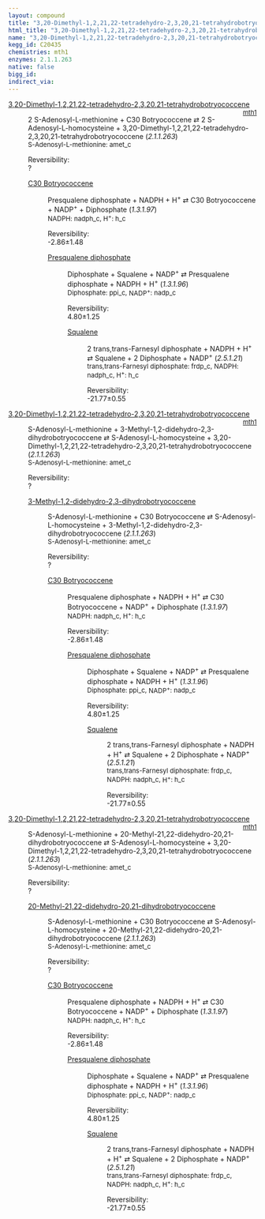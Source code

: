 ```yaml
---
layout: compound
title: "3,20-Dimethyl-1,2,21,22-tetradehydro-2,3,20,21-tetrahydrobotryococcene"
html_title: "3,20-Dimethyl-1,2,21,22-tetradehydro-2,3,20,21-tetrahydrobotryococcene"
name: "3,20-Dimethyl-1,2,21,22-tetradehydro-2,3,20,21-tetrahydrobotryococcene"
kegg_id: C20435
chemistries: mth1
enzymes: 2.1.1.263
native: false
bigg_id:
indirect_via:
---
```

<dl><dt class='rs-product'><a href='{{ site.url }}{{ site.baseurl }}/compounds/C20435' class='link-dark' data-bs-toggle='tooltip' data-bs-html='true' data-bs-title='KEGG: C20435'>3,20-Dimethyl-1,2,21,22-tetradehydro-2,3,20,21-tetrahydrobotryococcene</a><span style='float: right; max-width: 40%'><a href='{{ site.url }}{{ site.baseurl }}/chemistries/mth1' class='link-dark opacity-50' style='font-size: small; word-wrap: anywhere;'>mth1</a></span></dt><dd><p>2 S-Adenosyl-L-methionine + C30 Botryococcene &#8644; 2 S-Adenosyl-L-homocysteine + 3,20-Dimethyl-1,2,21,22-tetradehydro-2,3,20,21-tetrahydrobotryococcene (<i>2.1.1.263</i>)<br /><span style='font-size: small;'><span data-bs-toggle='tooltip' data-bs-html='true' data-bs-title='KEGG: C00019'>S-Adenosyl-L-methionine</span>: amet_c</span><br /><div class="reversibility_info">Reversibility: <div class="progress"><div class="progress-bar bg-light" role="progressbar" style="width: 100%" aria-valuenow="0" aria-valuemin="0" aria-valuemax="100"></div></div><span>?</span><div class="progress"><div class="progress-bar bg-light" role="progressbar" style="width: 100%" aria-valuenow="0" aria-valuemin="0" aria-valuemax="10"></div></div></div></p><dl><dt><a href='{{ site.url }}{{ site.baseurl }}/compounds/C20432' class='link-dark' data-bs-toggle='tooltip' data-bs-html='true' data-bs-title='KEGG: C20432'>C30 Botryococcene</a><span style='float: right; max-width: 40%'><a href='{{ site.url }}{{ site.baseurl }}/chemistries/None' class='link-dark opacity-50' style='font-size: small; word-wrap: anywhere;'></a></span></dt><dd><p>Presqualene diphosphate + NADPH + H<sup>+</sup> &#8644; C30 Botryococcene + NADP<sup>+</sup> + Diphosphate (<i>1.3.1.97</i>)<br /><span style='font-size: small;'><span data-bs-toggle='tooltip' data-bs-html='true' data-bs-title='KEGG: C00005'>NADPH</span>: nadph_c, <span data-bs-toggle='tooltip' data-bs-html='true' data-bs-title='KEGG: C00080'>H<sup>+</sup></span>: h_c</span><br /><div class="reversibility_info">Reversibility: <div class="progress" style="flex-direction: row-reverse;"><div class="progress-bar bg-success" role="progressbar" style="width: 28.63%" aria-valuenow="-2.863288303092922" aria-valuemin="0" aria-valuemax="10"></div><div class="progress-bar bg-warning" role="progressbar" style="width: 14.85%" aria-valuenow="-2.863288303092922" aria-valuemin="0" aria-valuemax="10"></div></div><span>-2.86&plusmn;1.48</span><div class="progress"><div class="progress-bar bg-danger" role="progressbar" style="width: 0%" aria-valuenow="-2.863288303092922" aria-valuemin="0" aria-valuemax="10"></div></div></div></p><dl><dt><a href='{{ site.url }}{{ site.baseurl }}/compounds/C03428' class='link-dark' data-bs-toggle='tooltip' data-bs-html='true' data-bs-title='KEGG: C03428'>Presqualene diphosphate</a><span style='float: right; max-width: 40%'><a href='{{ site.url }}{{ site.baseurl }}/chemistries/None' class='link-dark opacity-50' style='font-size: small; word-wrap: anywhere;'></a></span></dt><dd><p>Diphosphate + Squalene + NADP<sup>+</sup> &#8644; Presqualene diphosphate + NADPH + H<sup>+</sup> (<i>1.3.1.96</i>)<br /><span style='font-size: small;'><span data-bs-toggle='tooltip' data-bs-html='true' data-bs-title='KEGG: C00013'>Diphosphate</span>: ppi_c, <span data-bs-toggle='tooltip' data-bs-html='true' data-bs-title='KEGG: C00006'>NADP<sup>+</sup></span>: nadp_c</span><br /><div class="reversibility_info">Reversibility: <div class="progress"><div class="progress-bar bg-success" role="progressbar" style="width: 0%" aria-valuenow="0" aria-valuemin="0" aria-valuemax="100"></div></div><span>4.80&plusmn;1.25</span><div class="progress"><div class="progress-bar bg-danger" role="progressbar" style="width: 47.96%" aria-valuenow="4.795729118403045" aria-valuemin="0" aria-valuemax="10"></div><div class="progress-bar bg-warning" role="progressbar" style="width: 12.54%" aria-valuenow="4.795729118403045" aria-valuemin="0" aria-valuemax="10"></div></div></div></p><dl><dt><a href='{{ site.url }}{{ site.baseurl }}/compounds/C00751' class='link-dark' data-bs-toggle='tooltip' data-bs-html='true' data-bs-title='KEGG: C00751'>Squalene</a><span style='float: right; max-width: 40%'><a href='{{ site.url }}{{ site.baseurl }}/chemistries/None' class='link-dark opacity-50' style='font-size: small; word-wrap: anywhere;'></a></span></dt><dd><p>2 trans,trans-Farnesyl diphosphate + NADPH + H<sup>+</sup> &#8644; Squalene + 2 Diphosphate + NADP<sup>+</sup> (<i>2.5.1.21</i>)<br /><span style='font-size: small;'><span data-bs-toggle='tooltip' data-bs-html='true' data-bs-title='KEGG: C00448'>trans,trans-Farnesyl diphosphate</span>: frdp_c, <span data-bs-toggle='tooltip' data-bs-html='true' data-bs-title='KEGG: C00005'>NADPH</span>: nadph_c, <span data-bs-toggle='tooltip' data-bs-html='true' data-bs-title='KEGG: C00080'>H<sup>+</sup></span>: h_c</span><br /><div class="reversibility_info">Reversibility: <div class="progress" style="flex-direction: row-reverse;"><div class="progress-bar bg-success" role="progressbar" style="width: 217.68%" aria-valuenow="-21.767954491330176" aria-valuemin="0" aria-valuemax="10"></div></div><span>-21.77&plusmn;0.55</span><div class="progress"><div class="progress-bar bg-danger" role="progressbar" style="width: 0%" aria-valuenow="-21.767954491330176" aria-valuemin="0" aria-valuemax="10"></div></div></div></p><dl></dl></dd></dl></dd></dl></dd></dl></dd></dl><dl><dt class='rs-product'><a href='{{ site.url }}{{ site.baseurl }}/compounds/C20435' class='link-dark' data-bs-toggle='tooltip' data-bs-html='true' data-bs-title='KEGG: C20435'>3,20-Dimethyl-1,2,21,22-tetradehydro-2,3,20,21-tetrahydrobotryococcene</a><span style='float: right; max-width: 40%'><a href='{{ site.url }}{{ site.baseurl }}/chemistries/mth1' class='link-dark opacity-50' style='font-size: small; word-wrap: anywhere;'>mth1</a></span></dt><dd><p>S-Adenosyl-L-methionine + 3-Methyl-1,2-didehydro-2,3-dihydrobotryococcene &#8644; S-Adenosyl-L-homocysteine + 3,20-Dimethyl-1,2,21,22-tetradehydro-2,3,20,21-tetrahydrobotryococcene (<i>2.1.1.263</i>)<br /><span style='font-size: small;'><span data-bs-toggle='tooltip' data-bs-html='true' data-bs-title='KEGG: C00019'>S-Adenosyl-L-methionine</span>: amet_c</span><br /><div class="reversibility_info">Reversibility: <div class="progress"><div class="progress-bar bg-light" role="progressbar" style="width: 100%" aria-valuenow="0" aria-valuemin="0" aria-valuemax="100"></div></div><span>?</span><div class="progress"><div class="progress-bar bg-light" role="progressbar" style="width: 100%" aria-valuenow="0" aria-valuemin="0" aria-valuemax="10"></div></div></div></p><dl><dt><a href='{{ site.url }}{{ site.baseurl }}/compounds/C20433' class='link-dark' data-bs-toggle='tooltip' data-bs-html='true' data-bs-title='KEGG: C20433'>3-Methyl-1,2-didehydro-2,3-dihydrobotryococcene</a><span style='float: right; max-width: 40%'><a href='{{ site.url }}{{ site.baseurl }}/chemistries/None' class='link-dark opacity-50' style='font-size: small; word-wrap: anywhere;'></a></span></dt><dd><p>S-Adenosyl-L-methionine + C30 Botryococcene &#8644; S-Adenosyl-L-homocysteine + 3-Methyl-1,2-didehydro-2,3-dihydrobotryococcene (<i>2.1.1.263</i>)<br /><span style='font-size: small;'><span data-bs-toggle='tooltip' data-bs-html='true' data-bs-title='KEGG: C00019'>S-Adenosyl-L-methionine</span>: amet_c</span><br /><div class="reversibility_info">Reversibility: <div class="progress"><div class="progress-bar bg-light" role="progressbar" style="width: 100%" aria-valuenow="0" aria-valuemin="0" aria-valuemax="100"></div></div><span>?</span><div class="progress"><div class="progress-bar bg-light" role="progressbar" style="width: 100%" aria-valuenow="0" aria-valuemin="0" aria-valuemax="10"></div></div></div></p><dl><dt><a href='{{ site.url }}{{ site.baseurl }}/compounds/C20432' class='link-dark' data-bs-toggle='tooltip' data-bs-html='true' data-bs-title='KEGG: C20432'>C30 Botryococcene</a><span style='float: right; max-width: 40%'><a href='{{ site.url }}{{ site.baseurl }}/chemistries/None' class='link-dark opacity-50' style='font-size: small; word-wrap: anywhere;'></a></span></dt><dd><p>Presqualene diphosphate + NADPH + H<sup>+</sup> &#8644; C30 Botryococcene + NADP<sup>+</sup> + Diphosphate (<i>1.3.1.97</i>)<br /><span style='font-size: small;'><span data-bs-toggle='tooltip' data-bs-html='true' data-bs-title='KEGG: C00005'>NADPH</span>: nadph_c, <span data-bs-toggle='tooltip' data-bs-html='true' data-bs-title='KEGG: C00080'>H<sup>+</sup></span>: h_c</span><br /><div class="reversibility_info">Reversibility: <div class="progress" style="flex-direction: row-reverse;"><div class="progress-bar bg-success" role="progressbar" style="width: 28.63%" aria-valuenow="-2.863288303092922" aria-valuemin="0" aria-valuemax="10"></div><div class="progress-bar bg-warning" role="progressbar" style="width: 14.85%" aria-valuenow="-2.863288303092922" aria-valuemin="0" aria-valuemax="10"></div></div><span>-2.86&plusmn;1.48</span><div class="progress"><div class="progress-bar bg-danger" role="progressbar" style="width: 0%" aria-valuenow="-2.863288303092922" aria-valuemin="0" aria-valuemax="10"></div></div></div></p><dl><dt><a href='{{ site.url }}{{ site.baseurl }}/compounds/C03428' class='link-dark' data-bs-toggle='tooltip' data-bs-html='true' data-bs-title='KEGG: C03428'>Presqualene diphosphate</a><span style='float: right; max-width: 40%'><a href='{{ site.url }}{{ site.baseurl }}/chemistries/None' class='link-dark opacity-50' style='font-size: small; word-wrap: anywhere;'></a></span></dt><dd><p>Diphosphate + Squalene + NADP<sup>+</sup> &#8644; Presqualene diphosphate + NADPH + H<sup>+</sup> (<i>1.3.1.96</i>)<br /><span style='font-size: small;'><span data-bs-toggle='tooltip' data-bs-html='true' data-bs-title='KEGG: C00013'>Diphosphate</span>: ppi_c, <span data-bs-toggle='tooltip' data-bs-html='true' data-bs-title='KEGG: C00006'>NADP<sup>+</sup></span>: nadp_c</span><br /><div class="reversibility_info">Reversibility: <div class="progress"><div class="progress-bar bg-success" role="progressbar" style="width: 0%" aria-valuenow="0" aria-valuemin="0" aria-valuemax="100"></div></div><span>4.80&plusmn;1.25</span><div class="progress"><div class="progress-bar bg-danger" role="progressbar" style="width: 47.96%" aria-valuenow="4.795729118403045" aria-valuemin="0" aria-valuemax="10"></div><div class="progress-bar bg-warning" role="progressbar" style="width: 12.54%" aria-valuenow="4.795729118403045" aria-valuemin="0" aria-valuemax="10"></div></div></div></p><dl><dt><a href='{{ site.url }}{{ site.baseurl }}/compounds/C00751' class='link-dark' data-bs-toggle='tooltip' data-bs-html='true' data-bs-title='KEGG: C00751'>Squalene</a><span style='float: right; max-width: 40%'><a href='{{ site.url }}{{ site.baseurl }}/chemistries/None' class='link-dark opacity-50' style='font-size: small; word-wrap: anywhere;'></a></span></dt><dd><p>2 trans,trans-Farnesyl diphosphate + NADPH + H<sup>+</sup> &#8644; Squalene + 2 Diphosphate + NADP<sup>+</sup> (<i>2.5.1.21</i>)<br /><span style='font-size: small;'><span data-bs-toggle='tooltip' data-bs-html='true' data-bs-title='KEGG: C00448'>trans,trans-Farnesyl diphosphate</span>: frdp_c, <span data-bs-toggle='tooltip' data-bs-html='true' data-bs-title='KEGG: C00005'>NADPH</span>: nadph_c, <span data-bs-toggle='tooltip' data-bs-html='true' data-bs-title='KEGG: C00080'>H<sup>+</sup></span>: h_c</span><br /><div class="reversibility_info">Reversibility: <div class="progress" style="flex-direction: row-reverse;"><div class="progress-bar bg-success" role="progressbar" style="width: 217.68%" aria-valuenow="-21.767954491330176" aria-valuemin="0" aria-valuemax="10"></div></div><span>-21.77&plusmn;0.55</span><div class="progress"><div class="progress-bar bg-danger" role="progressbar" style="width: 0%" aria-valuenow="-21.767954491330176" aria-valuemin="0" aria-valuemax="10"></div></div></div></p><dl></dl></dd></dl></dd></dl></dd></dl></dd></dl></dd></dl><dl><dt class='rs-product'><a href='{{ site.url }}{{ site.baseurl }}/compounds/C20435' class='link-dark' data-bs-toggle='tooltip' data-bs-html='true' data-bs-title='KEGG: C20435'>3,20-Dimethyl-1,2,21,22-tetradehydro-2,3,20,21-tetrahydrobotryococcene</a><span style='float: right; max-width: 40%'><a href='{{ site.url }}{{ site.baseurl }}/chemistries/mth1' class='link-dark opacity-50' style='font-size: small; word-wrap: anywhere;'>mth1</a></span></dt><dd><p>S-Adenosyl-L-methionine + 20-Methyl-21,22-didehydro-20,21-dihydrobotryococcene &#8644; S-Adenosyl-L-homocysteine + 3,20-Dimethyl-1,2,21,22-tetradehydro-2,3,20,21-tetrahydrobotryococcene (<i>2.1.1.263</i>)<br /><span style='font-size: small;'><span data-bs-toggle='tooltip' data-bs-html='true' data-bs-title='KEGG: C00019'>S-Adenosyl-L-methionine</span>: amet_c</span><br /><div class="reversibility_info">Reversibility: <div class="progress"><div class="progress-bar bg-light" role="progressbar" style="width: 100%" aria-valuenow="0" aria-valuemin="0" aria-valuemax="100"></div></div><span>?</span><div class="progress"><div class="progress-bar bg-light" role="progressbar" style="width: 100%" aria-valuenow="0" aria-valuemin="0" aria-valuemax="10"></div></div></div></p><dl><dt><a href='{{ site.url }}{{ site.baseurl }}/compounds/C20434' class='link-dark' data-bs-toggle='tooltip' data-bs-html='true' data-bs-title='KEGG: C20434'>20-Methyl-21,22-didehydro-20,21-dihydrobotryococcene</a><span style='float: right; max-width: 40%'><a href='{{ site.url }}{{ site.baseurl }}/chemistries/None' class='link-dark opacity-50' style='font-size: small; word-wrap: anywhere;'></a></span></dt><dd><p>S-Adenosyl-L-methionine + C30 Botryococcene &#8644; S-Adenosyl-L-homocysteine + 20-Methyl-21,22-didehydro-20,21-dihydrobotryococcene (<i>2.1.1.263</i>)<br /><span style='font-size: small;'><span data-bs-toggle='tooltip' data-bs-html='true' data-bs-title='KEGG: C00019'>S-Adenosyl-L-methionine</span>: amet_c</span><br /><div class="reversibility_info">Reversibility: <div class="progress"><div class="progress-bar bg-light" role="progressbar" style="width: 100%" aria-valuenow="0" aria-valuemin="0" aria-valuemax="100"></div></div><span>?</span><div class="progress"><div class="progress-bar bg-light" role="progressbar" style="width: 100%" aria-valuenow="0" aria-valuemin="0" aria-valuemax="10"></div></div></div></p><dl><dt><a href='{{ site.url }}{{ site.baseurl }}/compounds/C20432' class='link-dark' data-bs-toggle='tooltip' data-bs-html='true' data-bs-title='KEGG: C20432'>C30 Botryococcene</a><span style='float: right; max-width: 40%'><a href='{{ site.url }}{{ site.baseurl }}/chemistries/None' class='link-dark opacity-50' style='font-size: small; word-wrap: anywhere;'></a></span></dt><dd><p>Presqualene diphosphate + NADPH + H<sup>+</sup> &#8644; C30 Botryococcene + NADP<sup>+</sup> + Diphosphate (<i>1.3.1.97</i>)<br /><span style='font-size: small;'><span data-bs-toggle='tooltip' data-bs-html='true' data-bs-title='KEGG: C00005'>NADPH</span>: nadph_c, <span data-bs-toggle='tooltip' data-bs-html='true' data-bs-title='KEGG: C00080'>H<sup>+</sup></span>: h_c</span><br /><div class="reversibility_info">Reversibility: <div class="progress" style="flex-direction: row-reverse;"><div class="progress-bar bg-success" role="progressbar" style="width: 28.63%" aria-valuenow="-2.863288303092922" aria-valuemin="0" aria-valuemax="10"></div><div class="progress-bar bg-warning" role="progressbar" style="width: 14.85%" aria-valuenow="-2.863288303092922" aria-valuemin="0" aria-valuemax="10"></div></div><span>-2.86&plusmn;1.48</span><div class="progress"><div class="progress-bar bg-danger" role="progressbar" style="width: 0%" aria-valuenow="-2.863288303092922" aria-valuemin="0" aria-valuemax="10"></div></div></div></p><dl><dt><a href='{{ site.url }}{{ site.baseurl }}/compounds/C03428' class='link-dark' data-bs-toggle='tooltip' data-bs-html='true' data-bs-title='KEGG: C03428'>Presqualene diphosphate</a><span style='float: right; max-width: 40%'><a href='{{ site.url }}{{ site.baseurl }}/chemistries/None' class='link-dark opacity-50' style='font-size: small; word-wrap: anywhere;'></a></span></dt><dd><p>Diphosphate + Squalene + NADP<sup>+</sup> &#8644; Presqualene diphosphate + NADPH + H<sup>+</sup> (<i>1.3.1.96</i>)<br /><span style='font-size: small;'><span data-bs-toggle='tooltip' data-bs-html='true' data-bs-title='KEGG: C00013'>Diphosphate</span>: ppi_c, <span data-bs-toggle='tooltip' data-bs-html='true' data-bs-title='KEGG: C00006'>NADP<sup>+</sup></span>: nadp_c</span><br /><div class="reversibility_info">Reversibility: <div class="progress"><div class="progress-bar bg-success" role="progressbar" style="width: 0%" aria-valuenow="0" aria-valuemin="0" aria-valuemax="100"></div></div><span>4.80&plusmn;1.25</span><div class="progress"><div class="progress-bar bg-danger" role="progressbar" style="width: 47.96%" aria-valuenow="4.795729118403045" aria-valuemin="0" aria-valuemax="10"></div><div class="progress-bar bg-warning" role="progressbar" style="width: 12.54%" aria-valuenow="4.795729118403045" aria-valuemin="0" aria-valuemax="10"></div></div></div></p><dl><dt><a href='{{ site.url }}{{ site.baseurl }}/compounds/C00751' class='link-dark' data-bs-toggle='tooltip' data-bs-html='true' data-bs-title='KEGG: C00751'>Squalene</a><span style='float: right; max-width: 40%'><a href='{{ site.url }}{{ site.baseurl }}/chemistries/None' class='link-dark opacity-50' style='font-size: small; word-wrap: anywhere;'></a></span></dt><dd><p>2 trans,trans-Farnesyl diphosphate + NADPH + H<sup>+</sup> &#8644; Squalene + 2 Diphosphate + NADP<sup>+</sup> (<i>2.5.1.21</i>)<br /><span style='font-size: small;'><span data-bs-toggle='tooltip' data-bs-html='true' data-bs-title='KEGG: C00448'>trans,trans-Farnesyl diphosphate</span>: frdp_c, <span data-bs-toggle='tooltip' data-bs-html='true' data-bs-title='KEGG: C00005'>NADPH</span>: nadph_c, <span data-bs-toggle='tooltip' data-bs-html='true' data-bs-title='KEGG: C00080'>H<sup>+</sup></span>: h_c</span><br /><div class="reversibility_info">Reversibility: <div class="progress" style="flex-direction: row-reverse;"><div class="progress-bar bg-success" role="progressbar" style="width: 217.68%" aria-valuenow="-21.767954491330176" aria-valuemin="0" aria-valuemax="10"></div></div><span>-21.77&plusmn;0.55</span><div class="progress"><div class="progress-bar bg-danger" role="progressbar" style="width: 0%" aria-valuenow="-21.767954491330176" aria-valuemin="0" aria-valuemax="10"></div></div></div></p><dl></dl></dd></dl></dd></dl></dd></dl></dd></dl></dd></dl>
